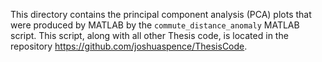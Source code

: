 This directory contains the principal component analysis (PCA) plots that were
produced by MATLAB by the `commute_distance_anomaly` MATLAB script. This script,
along with all other Thesis code, is located in the repository
https://github.com/joshuaspence/ThesisCode.
